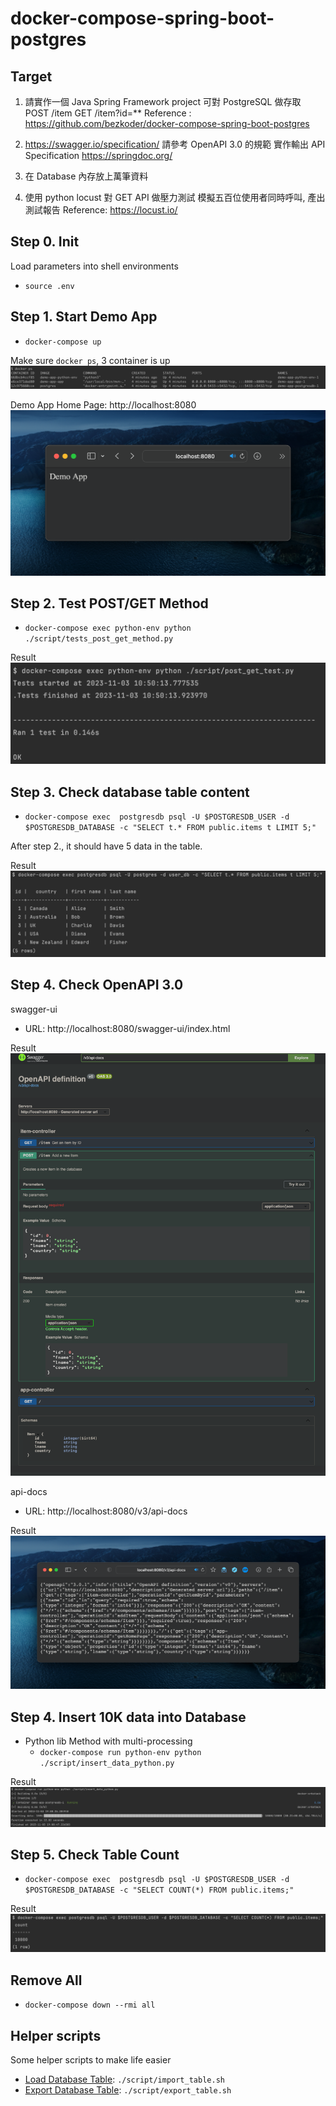 # docker-compose-spring-boot-postgres
## Target
1. 請實作一個 Java Spring Framework project
   可對 PostgreSQL 做存取
   POST /item
   GET /item?id=**
   Reference :
   https://github.com/bezkoder/docker-compose-spring-boot-postgres

2. https://swagger.io/specification/
   請參考 OpenAPI 3.0 的規範
   實作輸出 API Specification
   https://springdoc.org/

3. 在 Database 內存放上萬筆資料

4. 使用 python locust 對  GET API 做壓力測試
   模擬五百位使用者同時呼叫, 產出測試報告
   Reference: https://locust.io/

## Step 0. Init
Load parameters into shell environments
- `source .env`

## Step 1. Start Demo App
- `docker-compose up`

Make sure `docker ps`, 3 container is up
![Docker PS](./doc/docker_ps.png)

Demo App Home Page: http://localhost:8080
![Demo App](./doc/demo_app_homepage.png)


## Step 2. Test POST/GET Method
- `docker-compose exec python-env python ./script/tests_post_get_method.py`

Result
![GET/POST Testing](./doc/post_get_tests.png)


## Step 3. Check database table content
- `docker-compose exec  postgresdb psql -U $POSTGRESDB_USER -d $POSTGRESDB_DATABASE -c "SELECT t.* FROM public.items t LIMIT 5;"`

After step 2., it should have 5 data in the table.

Result
![Database Query](./doc/db_query.png)

## Step 4. Check OpenAPI 3.0
swagger-ui
- URL: http://localhost:8080/swagger-ui/index.html

Result
![OpenAPI Spec](./doc/openapi_spec.png)

api-docs
- URL: http://localhost:8080/v3/api-docs

Result
![API Docs](./doc/api-docs.png)

## Step 4. Insert 10K data into Database
- Python lib Method with multi-processing
  - `docker-compose run python-env python ./script/insert_data_python.py`

Result
![Insert 10k data](./doc/insert_10k.png)

## Step 5. Check Table Count
- `docker-compose exec  postgresdb psql -U $POSTGRESDB_USER -d $POSTGRESDB_DATABASE -c "SELECT COUNT(*) FROM public.items;"`

Result
![Check Table Count](./doc/check_table_count.png)

## Remove All
- `docker-compose down --rmi all`

## Helper scripts
Some helper scripts to make life easier
- [Load Database Table](./script/import_table.sh): `./script/import_table.sh`
- [Export Database Table](./script/export_table.sh): `./script/export_table.sh`
